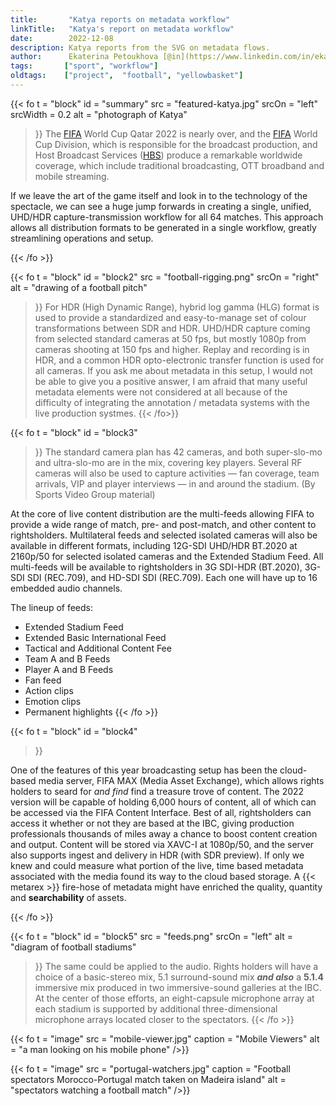 ```yaml
---
title:       "Katya reports on metadata workflow"
linkTitle:   "Katya's report on metadata workflow"
date:        2022-12-08
description: Katya reports from the SVG on metadata flows.
author:      Ekaterina Petoukhova [@in](https://www.linkedin.com/in/ekaterina-petoukhova-84141959/)
tags:       ["sport", "workflow"] 
oldtags:    ["project",  "football", "yellowbasket"]
---
```


{{< fo t = "block" 
   id    = "summary"
   src   = "featured-katya.jpg"
   srcOn = "left"
   srcWidth = 0.2
   alt = "photograph of Katya" 
>}}
The [FIFA] World Cup Qatar 2022 is nearly over, and the [FIFA] World Cup Division, which is responsible for the broadcast production, and Host Broadcast Services ([HBS]) produce a remarkable worldwide coverage, which include
traditional broadcasting, OTT broadband and mobile streaming.

If we leave the art of the game itself and look in to the technology of the spectacle, we can see a huge jump forwards in creating a single, unified, UHD/HDR capture-transmission workflow for all 64 matches. This approach allows all distribution formats to be generated in a single workflow, greatly
streamlining operations and setup.

[Fifa]: https://www.fifa.com/
[HBS]:  https://www.hbs.tv/about-us/

{{< /fo >}}

<!-- ####################################################################### -->

{{< fo t = "block" 
  id    = "block2"
  src   = "football-rigging.png"
  srcOn = "right"
  alt = "drawing of a football pitch"
>}}
For HDR (High Dynamic Range), hybrid log gamma (HLG) format is used to provide a
standardized and easy-to-manage set of colour transformations between SDR and
HDR. UHD/HDR capture coming from selected standard cameras at 50 fps, but
mostly 1080p from cameras shooting at 150 fps and higher. Replay and recording is
in HDR, and a common HDR opto-electronic transfer function is used for all
cameras. If you ask me about metadata in this setup, I would not be able to give
you a positive answer, I am afraid that many useful metadata elements were not
considered at all because of the difficulty of integrating the annotation /
metadata systems with the live production systmes.
{{< /fo>}}

{{< fo t = "block"
    id   = "block3"
>}}
The standard camera plan has 42 cameras, and both super-slo-mo and ultra-slo-mo
are in the mix, covering key players. Several RF cameras will also be used
to capture activities — fan coverage, team arrivals, VIP and player interviews —
in and around the stadium. (By Sports Video Group material)

At the core of live content distribution are the multi-feeds allowing FIFA to
provide a wide range of match, pre- and post-match, and other content to
rightsholders. Multilateral feeds and selected isolated cameras will also be
available in different formats, including 12G-SDI UHD/HDR BT.2020 at 2160p/50
for selected isolated cameras and the Extended Stadium Feed. All multi-feeds
will be available to rightsholders in 3G SDI-HDR (BT.2020), 3G-SDI SDI
(REC.709), and HD-SDI SDI (REC.709). Each one will have up to 16 embedded audio
channels.

The lineup of feeds:

* Extended Stadium Feed
* Extended Basic International Feed
* Tactical and Additional Content Fee
* Team A and B Feeds
* Player A and B Feeds
* Fan feed
* Action clips
* Emotion clips
* Permanent highlights
{{< /fo >}}

<!-- ####################################################################### -->

{{< fo t = "block"
  id    = "block4"
>}}

One of the features of this year broadcasting setup has been the cloud-based
media server, FIFA MAX (Media Asset Exchange), which allows rights holders to
seard for _and find_ find a treasure trove of content. The 2022 version will be
capable of holding 6,000 hours of content, all of which can be accessed via the
FIFA Content Interface. Best of all, rightsholders can access it whether or not
they are based at the IBC, giving production professionals thousands of miles
away a chance to boost content creation and output. Content will be stored via
XAVC-I at 1080p/50, and the server also supports ingest and delivery in HDR
(with SDR preview). If only we knew and could measure what portion of the live,
time based metadata associated with the media found its way to the cloud based
storage.  A {{< metarex >}} fire-hose of metadata might have enriched the quality,
quantity and **searchability** of assets.

{{< /fo >}}

<!-- ####################################################################### -->

{{< fo t = "block"
  id    = "block5"
  src   = "feeds.png"
  srcOn = "left"
  alt = "diagram of football stadiums"
>}}
The same could be applied to the audio. Rights holders will have a choice of a
basic-stereo mix, 5.1 surround-sound mix **_and also_** a **5.1.4** immersive
mix produced in two immersive-sound galleries at the IBC. At the center of those
efforts, an eight-capsule microphone array at each stadium is supported by
additional three-dimensional microphone arrays located closer to the spectators.
{{< /fo >}}

{{< fo t = "image"
    src = "mobile-viewer.jpg"
    caption = "Mobile Viewers"
    alt = "a man looking on his mobile phone"
/>}}

{{< fo t = "image"
    src = "portugal-watchers.jpg"
    caption = "Football spectators Morocco-Portugal match taken on Madeira island"
    alt = "spectators watching a football match"
/>}}
